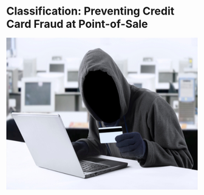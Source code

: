 # Classification: Preventing Credit Card Fraud at Point-of-Sale
[<img src="https://github.com/three14consulting/Python/blob/main/Credit_Card_Fraud/images/credit_card_fraud.jpg?raw=true" height="400"/>](image.png)
